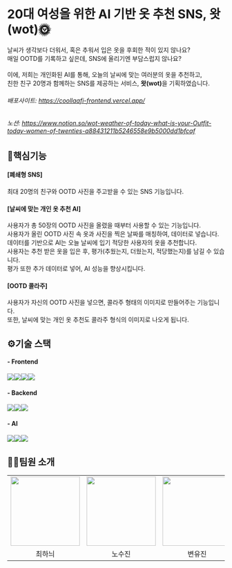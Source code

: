 # 20대 여성을 위한 AI 기반 옷 추천 SNS, 왓(wot)🌞
날씨가 생각보다 더워서, 혹은 추워서 입은 옷을 후회한 적이 있지 않나요?<br />
매일 OOTD를 기록하고 싶은데, SNS에 올리기엔 부담스럽지 않나요?<br />
<br />
이에, 저희는 개인화된 AI를 통해, 오늘의 날씨에 맞는 여러분의 옷을 추천하고,<br />
친한 친구 20명과 함께하는 SNS를 제공하는 서비스, <b>왓(wot)</b>을 기획하였습니다.<br />
###### 배포사이트: https://coollaafi-frontend.vercel.app/
###### 노션: https://www.notion.so/wot-weather-of-today-what-is-your-Outfit-today-women-of-twenties-a88431211b5246558e9b5000dd1bfcaf
## 🎯핵심기능
#### [폐쇄형 SNS]
최대 20명의 친구와 OOTD 사진을 주고받을 수 있는 SNS 기능입니다.
#### [날씨에 맞는 개인 옷 추천 AI]
사용자가 총 50장의 OOTD 사진을 올렸을 때부터 사용할 수 있는 기능입니다.<br />
사용자가 올린 OOTD 사진 속 옷과 사진을 찍은 날짜를 매칭하여, 데이터로 넣습니다.<br />
데이터를 기반으로 AI는 오늘 날씨에 입기 적당한 사용자의 옷을 추천합니다.<br />
사용자는 추천 받은 옷을 입은 후, 평가(추웠는지, 더웠는지, 적당했는지)를 남길 수 있습니다.<br />
평가 또한 추가 데이터로 넣어, AI 성능을 향상시킵니다.<br />
#### [OOTD 콜라주]
사용자가 자신의 OOTD 사진을 넣으면, 콜라주 형태의 이미지로 만들어주는 기능입니다.<br />
또한, 날씨에 맞는 개인 옷 추천도 콜라주 형식의 이미지로 나오게 됩니다.<br />
## ⚙️기술 스택
#### - Frontend
<img src="https://img.shields.io/badge/html5-E34F26?style=for-the-badge&logo=html5&logoColor=white"><img src="https://img.shields.io/badge/React-61DAFB?style=for-the-badge&logo=React&logoColor=white"><img src="https://img.shields.io/badge/TypeScript-3178C6?style=for-the-badge&logo=TypeScript&logoColor=white"><img src="https://img.shields.io/badge/CSS-1572B6?style=for-the-badge&logo=CSS&logoColor=white">
#### - Backend
<img src="https://img.shields.io/badge/Node.js-5FA04E?style=for-the-badge&logo=Node.js&logoColor=white"><img src="https://img.shields.io/badge/Express-000000?style=for-the-badge&logo=Express&logoColor=white"><img src="https://img.shields.io/badge/MySQL-4479A1?style=for-the-badge&logo=MySQL&logoColor=white">
#### - AI
<img src="https://img.shields.io/badge/TensorFlow-FF6F00?style=for-the-badge&logo=TensorFlow&logoColor=white"><img src="https://img.shields.io/badge/PyTorch-EE4C2C?style=for-the-badge&logo=PyTorch&logoColor=white"><img src="https://img.shields.io/badge/Flask-000000?style=for-the-badge&logo=Flask&logoColor=white">
## 👩‍💻팀원 소개
  <table>
    <tr>
      <td align="center"><img src="https://avatars.githubusercontent.com/u/137473567?v=4" width="160"></td>
      <td align="center"><img src="https://avatars.githubusercontent.com/u/88073842?s=400&u=bc39f4c6820808f5c034dc5e210f7ea279bff43c&v=4" width="160"></td>
      <td align="center"><img src="https://avatars.githubusercontent.com/u/52813483?v=4" width="160"></td>
    </tr>
    <tr>
      <td align="center">최하늬</td>
      <td align="center">노수진</td>
      <td align="center">변유진</td>
    </tr>
